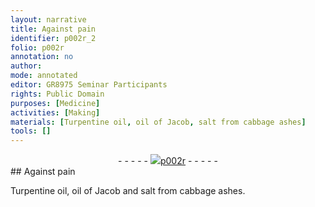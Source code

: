 ```yaml
---
layout: narrative
title: Against pain
identifier: p002r_2
folio: p002r
annotation: no
author:
mode: annotated
editor: GR8975 Seminar Participants
rights: Public Domain
purposes: [Medicine]
activities: [Making]
materials: [Turpentine oil, oil of Jacob, salt from cabbage ashes]
tools: []
---
```


 <div class="folio" align="center">- - - - - <a href="http://gallica.bnf.fr/ark:/12148/btv1b10500001g/f9.image" target="_blank"><img src="{site.url}/assets/photo-icon.png"/>p002r</a> - - - - - </div> 
## Against pain

 <span class="activity"></span>  <span class="material">Turpentine oil</span>, <span class="material">oil of Jacob</span> and <span class="material">salt from cabbage ashes</span>. 
